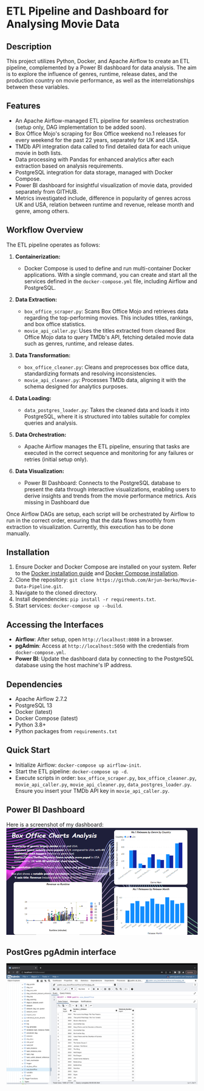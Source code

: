 #  ETL Pipeline and Dashboard for Analysing Movie Data 

## Description
This project utilizes Python, Docker, and Apache Airflow to create an ETL pipeline, complemented by a Power BI dashboard for data analysis. The aim is to explore the influence of genres, runtime, release dates, and the production country on movie performance, as well as the interrelationships between these variables.

## Features
- An Apache Airflow-managed ETL pipeline for seamless orchestration (setup only, DAG implementation to be added soon).
- Box Office Mojo's scraping for Box Office weekend no.1 releases for every weekend for the past 22 years, separately for UK and USA.
- TMDb API integration data called to find detailed data for each unique movie in both lists.
- Data processing with Pandas for enhanced analytics after each extraction based on analysis requirements.
- PostgreSQL integration for data storage, managed with Docker Compose.
- Power BI dashboard for insightful visualization of movie data, provided separately from GITHUB.
- Metrics investigated include, difference in popularity of genres across UK and USA, relation between runtime and revenue, release month and genre, among others.


## Workflow Overview
The ETL pipeline operates as follows:


1. **Containerization:**
   - Docker Compose is used to define and run multi-container Docker applications. With a single command, you can create and start all the services defined in the `docker-compose.yml` file, including Airflow and PostgreSQL.

2. **Data Extraction:**
   - `box_office_scraper.py`: Scans Box Office Mojo and retrieves data regarding the top-performing movies. This includes titles, rankings, and box office statistics.
   - `movie_api_caller.py`: Uses the titles extracted from cleaned Box Office Mojo data to query TMDb's API, fetching detailed movie data such as genres, runtime, and release dates.

2. **Data Transformation:**
   - `box_office_cleaner.py`: Cleans and preprocesses box office data, standardizing formats and resolving inconsistencies.
   - `movie_api_cleaner.py`: Processes TMDb data, aligning it with the schema designed for analytics purposes.

3. **Data Loading:**
   - `data_postgres_loader.py`: Takes the cleaned data and loads it into PostgreSQL, where it is structured into tables suitable for complex queries and analysis.

4. **Data Orchestration:**
   - Apache Airflow manages the ETL pipeline, ensuring that tasks are executed in the correct sequence and monitoring for any failures or retries (initial setup only).

5. **Data Visualization:**
   - Power BI Dashboard: Connects to the PostgreSQL database to present the data through interactive visualizations, enabling users to derive insights and trends from the movie performance metrics. Axis missing in Dashboard due 

Once Airflow DAGs are setup, each script will be orchestrated by Airflow to run in the correct order, ensuring that the data flows smoothly from extraction to visualization.
Currently, this execution has to be done manually.


## Installation
1. Ensure Docker and Docker Compose are installed on your system. Refer to the [Docker installation guide](https://docs.docker.com/get-docker/) and [Docker Compose installation](https://docs.docker.com/compose/install/).
2. Clone the repository: `git clone https://github.com/Arjun-berko/Movie-Data-Pipeline.git`.
3. Navigate to the cloned directory.
4. Install dependencies: `pip install -r requirements.txt`.
5. Start services: `docker-compose up --build`.

## Accessing the Interfaces
- **Airflow**: After setup, open `http://localhost:8080` in a browser.
- **pgAdmin**: Access at `http://localhost:5050` with the credentials from `docker-compose.yml`.
- **Power BI**: Update the dashboard data by connecting to the PostgreSQL database using the host machine's IP address.

## Dependencies
- Apache Airflow 2.7.2
- PostgreSQL 13
- Docker (latest)
- Docker Compose (latest)
- Python 3.8+
- Python packages from `requirements.txt`

## Quick Start
- Initialize Airflow: `docker-compose up airflow-init`.
- Start the ETL pipeline: `docker-compose up -d`.
- Execute scripts in order: `box_office_scraper.py`, `box_office_cleaner.py`, `movie_api_caller.py`, `movie_api_cleaner.py`, `data_postgres_loader.py`. Ensure you insert your TMDb API key in `movie_api_caller.py`.

## Power BI Dashboard
Here is a screenshot of my dashboard:
![Alt text](images/power_bi_dashboard_screenshot.png)

## PostGres pgAdmin interface
![Alt text](images/postgres_pg_admin_interface.png)


